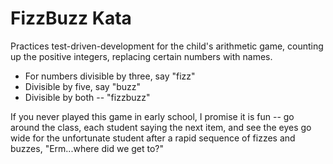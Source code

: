 # FizzBuzz Kata

Practices test-driven-development for the child's arithmetic game, counting up the positive integers, replacing certain numbers with names.

- For numbers divisible by three, say "fizz"
- Divisible by five, say "buzz"
- Divisible by both -- "fizzbuzz"

If you never played this game in early school, I promise it is fun -- go around the class, each student saying the next item, and see the eyes go wide for the unfortunate student after a rapid sequence of fizzes and buzzes, "Erm...where did we get to?"
